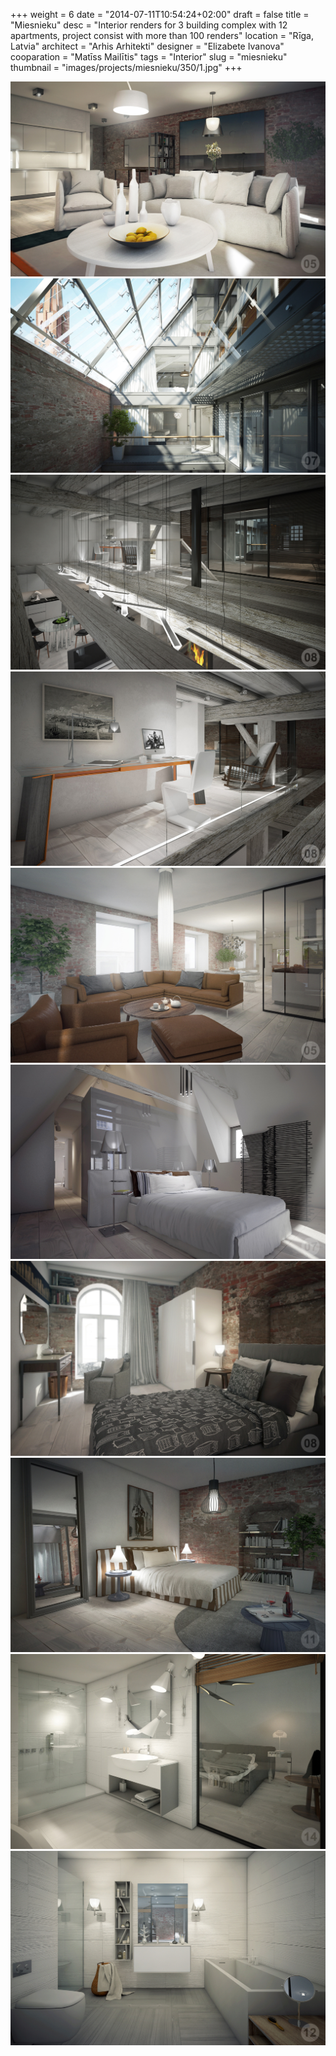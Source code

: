 +++
weight = 6
date = "2014-07-11T10:54:24+02:00"
draft = false
title = "Miesnieku"
desc = "Interior renders for 3 building complex with 12 apartments, project consist with more than 100 renders"
location = "Rīga, Latvia"
architect = "Arhis Arhitekti"
designer = "Elizabete Ivanova"
cooparation = "Matīss Mailītis"
tags    = "Interior"
slug = "miesnieku"
thumbnail = "images/projects/miesnieku/350/1.jpg"
+++

<img src="../../images/projects/miesnieku/1100/1.jpg" alt="miesnieku" title=""/>
<img src="../../images/projects/miesnieku/1100/2.jpg" alt="miesnieku" title=""/>
<img src="../../images/projects/miesnieku/1100/3.jpg" alt="miesnieku" title=""/>
<img src="../../images/projects/miesnieku/1100/4.jpg" alt="miesnieku" title=""/>
<img src="../../images/projects/miesnieku/1100/5.jpg" alt="miesnieku" title=""/>
<img src="../../images/projects/miesnieku/1100/6.jpg" alt="miesnieku" title=""/>
<img src="../../images/projects/miesnieku/1100/7.jpg" alt="miesnieku" title=""/>
<img src="../../images/projects/miesnieku/1100/8.jpg" alt="miesnieku" title=""/>
<img src="../../images/projects/miesnieku/1100/9.jpg" alt="miesnieku" title=""/>
<img src="../../images/projects/miesnieku/1100/10.jpg" alt="miesnieku" title=""/>

